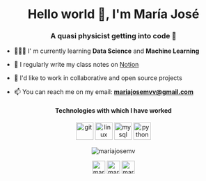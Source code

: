 <h1 align="center">Hello world 👋, I'm María José</h1>
<h3 align="center">A quasi physicist getting into code 🚀</h3>

- 👩🏻‍💻 I' m currently learning **Data Science** and **Machine Learning**

- 📝 I regularly write my class notes on [Notion](https://www.notion.so/mariajosemv/Class-notes-4e2a3dfe40e643ba8f148b95eb597a0b)

- 🌱 I'd like to work in collaborative and open source projects 

- 📫 You can reach me on my email: **mariajosemvv@gmail.com**

<div align="center">
<h4 align="center">Technologies with which I have worked</h4>

<p align="center"><img src="https://www.vectorlogo.zone/logos/git-scm/git-scm-icon.svg" alt="git" width="40" height="40"/> <img src="https://devicons.github.io/devicon/devicon.git/icons/linux/linux-original.svg" alt="linux" width="40" height="40"/> <img src="https://devicons.github.io/devicon/devicon.git/icons/mysql/mysql-original-wordmark.svg" alt="mysql" width="40" height="40"/> <img src="https://devicons.github.io/devicon/devicon.git/icons/python/python-original.svg" alt="python" width="40" height="40"/></p>

<p align="center"><img align="center" src="https://github-readme-stats.vercel.app/api/top-langs/?username=mariajosemv&layout=compact&hide=html" alt="mariajosemv" /></p>

<p align="center">
<a href="https://twitter.com/mariajosemvv" target="blank"><img align="center" src="https://cdn.jsdelivr.net/npm/simple-icons@3.0.1/icons/twitter.svg" alt="mariajosemvv" height="30" width="30" /></a>
<a href="https://linkedin.com/in/mariajosemv" target="blank"><img align="center" src="https://cdn.jsdelivr.net/npm/simple-icons@3.0.1/icons/linkedin.svg" alt="mariajosemv" height="30" width="30" /></a>
<a href="https://instagram.com/mariajosemvv" target="blank"><img align="center" src="https://cdn.jsdelivr.net/npm/simple-icons@3.0.1/icons/instagram.svg" alt="mariajosemvv" height="30" width="30" /></a>
</p>
